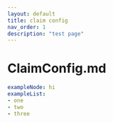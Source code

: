 ```yaml
---
layout: default
title: claim config
nav_order: 1
description: "test page"
---
```


# ClaimConfig.md

```yml
exampleNode: hi
exampleList:
- one
- two
- three
```

